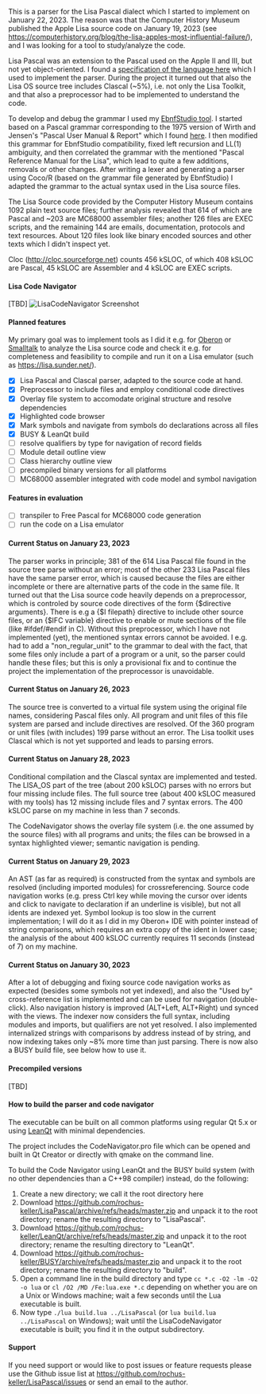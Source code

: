This is a parser for the Lisa Pascal dialect which I started to implement on January 22, 2023. The reason was that the Computer History Museum published the Apple Lisa source code on January 19, 2023 (see https://computerhistory.org/blog/the-lisa-apples-most-influential-failure/), and I was looking for a tool to study/analyze the code. 

Lisa Pascal was an extension to the Pascal used on the Apple II and III, but not yet object-oriented. I found a [specification of the language here](http://lisa.sunder.net/Pascal_Reference.pdf) which I used to implement the parser. During the project it turned out that also the Lisa OS source tree includes Clascal (~5%), i.e. not only the Lisa Toolkit, and that also a preprocessor had to be implemented to understand the code.

To develop and debug the grammar I used my [EbnfStudio tool](https://github.com/rochus-keller/EbnfStudio). I started based on a Pascal grammar corresponding to the 1975 version of Wirth and Jensen's "Pascal User Manual & Report" which I found [here](https://www.icosaedro.it/bnf_chk/ebnf-pascal.txt). I then modified this grammar for EbnfStudio compatibility, fixed left recursion and LL(1) ambiguity, and then correlated the grammar with the mentioned "Pascal Reference Manual for the Lisa", which lead to quite a few additions, removals or other changes. After writing a lexer and generating a parser using Coco/R (based on the grammar file generated by EbnfStudio) I adapted the grammar to the actual syntax used in the Lisa source files.

The Lisa Source code provided by the Computer History Museum contains 1092 plain text source files; further analysis revealed that 614 of which are Pascal and ~203 are MC68000 assembler files; another 126 files are EXEC scripts, and the remaining 144 are emails, documentation, protocols and text resources. About 120 files look like binary encoded sources and other texts which I didn't inspect yet. 

Cloc (http://cloc.sourceforge.net) counts 456 kSLOC, of which 408 kSLOC are Pascal, 45 kSLOC are Assembler and 4 kSLOC are EXEC scripts.

#### Lisa Code Navigator

[TBD]
![LisaCodeNavigator Screenshot](http://software.rochus-keller.ch/lisacodenavigator-0.4-screenshot.png)

#### Planned features

My primary goal was to implement tools as I did it e.g. for [Oberon](https://github.com/rochus-keller/Oberon/blob/master/README_old.md) or [Smalltalk](https://github.com/rochus-keller/Smalltalk/blob/master/Readme.md) to analyze the Lisa source code and check it e.g. for completeness and feasibility to compile and run it on a Lisa emulator (such as https://lisa.sunder.net/).

- [x] Lisa Pascal and Clascal parser, adapted to the source code at hand.
- [x] Preprocessor to include files and employ conditional code directives
- [x] Overlay file system to accomodate original structure and resolve dependencies
- [x] Highlighted code browser
- [x] Mark symbols and navigate from symbols do declarations across all files
- [x] BUSY & LeanQt build
- [ ] resolve qualifiers by type for navigation of record fields
- [ ] Module detail outline view
- [ ] Class hierarchy outline view
- [ ] precompiled binary versions for all platforms
- [ ] MC68000 assembler integrated with code model and symbol navigation

#### Features in evaluation

- [ ] transpiler to Free Pascal for MC68000 code generation
- [ ] run the code on a Lisa emulator

#### Current Status on January 23, 2023

The parser works in principle; 381 of the 614 Lisa Pascal file found in the source tree parse without an error; most of the other 233 Lisa Pascal files have the same parser error, which is caused because the files are either incomplete or there are alternative parts of the code in the same file. It turned out that the Lisa source code heavily depends on a preprocessor, which is controled by source code directives of the form {$directive arguments}. There is e.g a {$I filepath} directive to include other source files, or an {$IFC variable} directive to enable or mute sections of the file (like #ifdef/#endif in C). Without this preprocessor, which I have not implemented (yet), the mentioned syntax errors cannot be avoided. I e.g. had to add a "non_regular_unit" to the grammar to deal with the fact, that some files only include a part of a program or a unit, so the parser could handle these files; but this is only a provisional fix and to continue the project the implementation of the preprocessor is unavoidable.

#### Current Status on January 26, 2023

The source tree is converted to a virtual file system using the original file names, considering Pascal files only. All program and unit files
of this file system are parsed and include directives are resolved. Of the 360 program or unit files (with includes) 199 parse without an error.
The Lisa toolkit uses Clascal which is not yet supported and leads to parsing errors.

#### Current Status on January 28, 2023

Conditional compilation and the Clascal syntax are implemented and tested. The LISA_OS part of the tree (about 200 kSLOC) parses with no errors but four missing include files. The full source tree (about 400 kSLOC measured with my tools) has 12 missing include files and 7 syntax errors. The 400 kSLOC parse on my machine in less than 7 seconds.

The CodeNavigator shows the overlay file system (i.e. the one assumed by the source files) with all programs and units; the files can be browsed in a syntax highlighted viewer; semantic navigation is pending.

#### Current Status on January 29, 2023

An AST (as far as required) is constructed from the syntax and symbols are resolved (including imported modules) for crossreferencing. Source code navigation works (e.g. press Ctrl key while moving the cursor over idents and click to navigate to declaration if an underline is visible), but not all idents are indexed yet.
Symbol lookup is too slow in the current implementation; I will do it as I did in my Oberon+ IDE with pointer instead of string comparisons, which requires an extra copy of the ident in lower case; the analysis of the about 400 kSLOC currently requires 11 seconds (instead of 7) on my machine.

#### Current Status on January 30, 2023

After a lot of debugging and fixing source code navigation works as expected (besides some symbols not yet indexed), and also the "Used by" cross-reference list is implemented and can be used for navigation (double-click). Also navigation history is improved (ALT+Left, ALT+Right) und synced with the views. 
The indexer now considers the full syntax, including modules and imports, but qualifiers are not yet resolved.
I also implemented internalized strings with comparisons by address instead of by string, and now indexing takes only ~8% more time than just parsing.
There is now also a BUSY build file, see below how to use it.

#### Precompiled versions

[TBD]

#### How to build the parser and code navigator

The executable can be built on all common platforms using regular Qt 5.x or using [LeanQt](https://github.com/rochus-keller/LeanQt) with minimal dependencies.

The project includes the CodeNavigator.pro file which can be opened and built in Qt Creator or directly with qmake on the command line.

To build the Code Navigator using LeanQt and the BUSY build system (with no other dependencies than a C++98 compiler) instead, do the following:

1. Create a new directory; we call it the root directory here
1. Download https://github.com/rochus-keller/LisaPascal/archive/refs/heads/master.zip and unpack it to the root directory; rename the resulting directory to "LisaPascal".
1. Download https://github.com/rochus-keller/LeanQt/archive/refs/heads/master.zip and unpack it to the root directory; rename the resulting directory to "LeanQt".
1. Download https://github.com/rochus-keller/BUSY/archive/refs/heads/master.zip and unpack it to the root directory; rename the resulting directory to "build".
1. Open a command line in the build directory and type `cc *.c -O2 -lm -O2 -o lua` or `cl /O2 /MD /Fe:lua.exe *.c` depending on whether you are on a Unix or Windows machine; wait a few seconds until the Lua executable is built.
1. Now type `./lua build.lua ../LisaPascal` (or `lua build.lua ../LisaPascal` on Windows); wait until the LisaCodeNavigator executable is built; you find it in the output subdirectory.

#### Support
If you need support or would like to post issues or feature requests please use the Github issue list at https://github.com/rochus-keller/LisaPascal/issues or send an email to the author.





